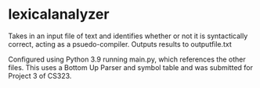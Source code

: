 # lexicalanalyzer
Takes in an input file of text and identifies whether or not it is syntactically correct, acting as a psuedo-compiler. Outputs results to outputfile.txt

Configured using Python 3.9 running main.py, which references the other files.
This uses a Bottom Up Parser and symbol table and was submitted for Project 3 of CS323.
